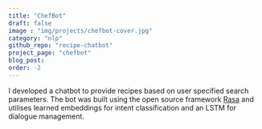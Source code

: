 ```yaml
---
title: "ChefBot"
draft: false
image : "img/projects/chefbot-cover.jpg"
category: "nlp"
github_repo: "recipe-chatbot"
project_page: "chefbot"
blog_post: 
order: -2
---
```


I developed a chatbot to provide recipes based on user specified search parameters. The bot was built using the open source framework [Rasa](https://github.com/RasaHQ/rasa) and utilises learned embeddings for intent classification and an LSTM for dialogue management.
